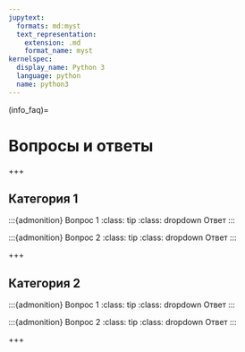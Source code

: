 ```yaml
---
jupytext:
  formats: md:myst
  text_representation:
    extension: .md
    format_name: myst
kernelspec:
  display_name: Python 3
  language: python
  name: python3
---
```


(info_faq)=
# Вопросы и ответы

+++


## Категория 1

:::{admonition} Вопрос 1
:class: tip
:class: dropdown
Ответ
:::

:::{admonition} Вопрос 2
:class: tip
:class: dropdown
Ответ
:::

+++


## Категория 2

:::{admonition} Вопрос 1
:class: tip
:class: dropdown
Ответ
:::

:::{admonition} Вопрос 2
:class: tip
:class: dropdown
Ответ
:::

+++
